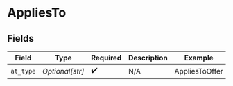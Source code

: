 # AppliesTo


## Fields

| Field              | Type               | Required           | Description        | Example            |
| ------------------ | ------------------ | ------------------ | ------------------ | ------------------ |
| `at_type`          | *Optional[str]*    | :heavy_check_mark: | N/A                | AppliesToOffer     |